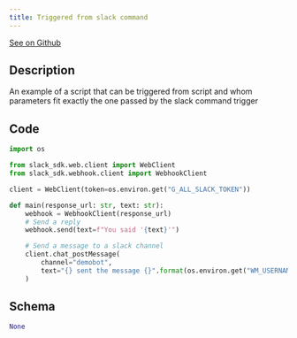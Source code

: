 ```yaml
---
title: Triggered from slack command
---
```


[See on Github](https://github.com/windmill-labs/windmill/blob/main/starter/scripts/u/bot/triggered_from_slack_command.py)

## Description

An example of a script that can be triggered from script and whom parameters fit exactly the one passed by the slack command trigger

## Code

```python
import os

from slack_sdk.web.client import WebClient
from slack_sdk.webhook.client import WebhookClient

client = WebClient(token=os.environ.get("G_ALL_SLACK_TOKEN"))

def main(response_url: str, text: str):
    webhook = WebhookClient(response_url)
    # Send a reply
    webhook.send(text=f"You said '{text}'")

    # Send a message to a slack channel
    client.chat_postMessage(
        channel="demobot",
        text="{} sent the message {}".format(os.environ.get("WM_USERNAME"), text)
    )
```

## Schema

```python
None
```

